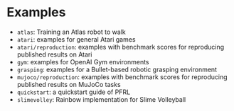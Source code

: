 # Examples

- `atlas`: Training an Atlas robot to walk
- `atari`: examples for general Atari games
- `atari/reproduction`: examples with benchmark scores for reproducing published results on Atari
- `gym`: examples for OpenAI Gym environments
- `grasping`: examples for a Bullet-based robotic grasping environment
- `mujoco/reproduction`: examples with benchmark scores for reproducing published results on MuJoCo tasks
- `quickstart`: a quickstart guide of PFRL
- `slimevolley`: Rainbow implementation for Slime Volleyball
